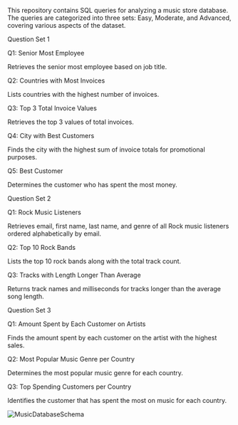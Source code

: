 This repository contains SQL queries for analyzing a music store database. The queries are categorized into three sets: Easy, Moderate, and Advanced, covering various aspects of the dataset.

Question Set 1 

Q1: Senior Most Employee

Retrieves the senior most employee based on job title.

Q2: Countries with Most Invoices

Lists countries with the highest number of invoices.

Q3: Top 3 Total Invoice Values

Retrieves the top 3 values of total invoices.

Q4: City with Best Customers

Finds the city with the highest sum of invoice totals for promotional purposes.

Q5: Best Customer

Determines the customer who has spent the most money.

Question Set 2 

Q1: Rock Music Listeners

Retrieves email, first name, last name, and genre of all Rock music listeners ordered alphabetically by email.

Q2: Top 10 Rock Bands

Lists the top 10 rock bands along with the total track count.

Q3: Tracks with Length Longer Than Average

Returns track names and milliseconds for tracks longer than the average song length.

Question Set 3

Q1: Amount Spent by Each Customer on Artists

Finds the amount spent by each customer on the artist with the highest sales.

Q2: Most Popular Music Genre per Country

Determines the most popular music genre for each country.

Q3: Top Spending Customers per Country

Identifies the customer that has spent the most on music for each country.

![MusicDatabaseSchema](https://github.com/8169528178/SQL_Music_Store_Analysis/assets/120242082/5f6dd7c2-05db-4cb8-abcc-b4eff09e8d38)
